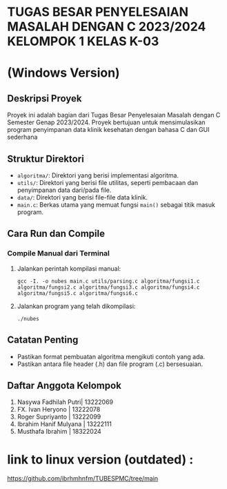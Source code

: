 # TUGAS BESAR PENYELESAIAN MASALAH DENGAN C 2023/2024 KELOMPOK 1 KELAS K-03
# (Windows Version)

## Deskripsi Proyek
Proyek ini adalah bagian dari Tugas Besar Penyelesaian Masalah dengan C Semester Genap 2023/2024. Proyek bertujuan untuk mensimulasikan program penyimpanan data klinik kesehatan dengan bahasa C dan GUI sederhana

## Struktur Direktori
- `algoritma/`: Direktori yang berisi implementasi algoritma.
- `utils/`: Direktori yang berisi file utilitas, seperti pembacaan dan penyimpanan data dari/pada file.
- `data/`: Direktori yang berisi file-file data klinik.
- `main.c`: Berkas utama yang memuat fungsi `main()` sebagai titik masuk program.

## Cara Run dan Compile
### Compile Manual dari Terminal
1. Jalankan perintah kompilasi manual:
   ```
   gcc -I. -o nubes main.c utils/parsing.c algoritma/fungsi1.c algoritma/fungsi2.c algoritma/fungsi3.c algoritma/fungsi4.c algoritma/fungsi5.c algoritma/fungsi6.c
   ```
2. Jalankan program yang telah dikompilasi:
   ```
   ./nubes
   ```

## Catatan Penting
- Pastikan format pembuatan algoritma mengikuti contoh yang ada.
- Pastikan antara file header (.h) dan file program (.c) bersesuaian.

## Daftar Anggota Kelompok
1. Nasywa Fadhilah Putri| 13222069
2. FX. Ivan Heryono | 13222078
3. Roger Supriyanto | 13222099
4. Ibrahim Hanif Mulyana | 13222111
5. Musthafa Ibrahim | 18322024 

# link to linux version (outdated) : 
https://github.com/ibrhmhnfm/TUBESPMC/tree/main

